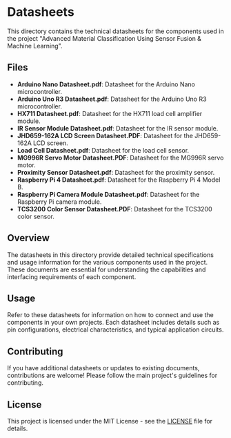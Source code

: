 # Datasheets

This directory contains the technical datasheets for the components used in the project "Advanced Material Classification Using Sensor Fusion & Machine Learning".

## Files

- **Arduino Nano Datasheet.pdf**: Datasheet for the Arduino Nano microcontroller.
- **Arduino Uno R3 Datasheet.pdf**: Datasheet for the Arduino Uno R3 microcontroller.
- **HX711 Datasheet.pdf**: Datasheet for the HX711 load cell amplifier module.
- **IR Sensor Module Datasheet.pdf**: Datasheet for the IR sensor module.
- **JHD659-162A LCD Screen Datasheet.PDF**: Datasheet for the JHD659-162A LCD screen.
- **Load Cell Datasheet.pdf**: Datasheet for the load cell sensor.
- **MG996R Servo Motor Datasheet.PDF**: Datasheet for the MG996R servo motor.
- **Proximity Sensor Datasheet.pdf**: Datasheet for the proximity sensor.
- **Raspberry Pi 4 Datasheet.pdf**: Datasheet for the Raspberry Pi 4 Model B.
- **Raspberry Pi Camera Module Datasheet.pdf**: Datasheet for the Raspberry Pi camera module.
- **TCS3200 Color Sensor Datasheet.PDF**: Datasheet for the TCS3200 color sensor.

## Overview

The datasheets in this directory provide detailed technical specifications and usage information for the various components used in the project. These documents are essential for understanding the capabilities and interfacing requirements of each component.

## Usage

Refer to these datasheets for information on how to connect and use the components in your own projects. Each datasheet includes details such as pin configurations, electrical characteristics, and typical application circuits.

## Contributing

If you have additional datasheets or updates to existing documents, contributions are welcome! Please follow the main project's guidelines for contributing.

## License

This project is licensed under the MIT License - see the [LICENSE](https://github.com/Zulqarnain-10/Advanced-Material-Classification-Using-Sensor-Fusion-Machine-Learning/blob/main/LICENSE.txt) file for details.
